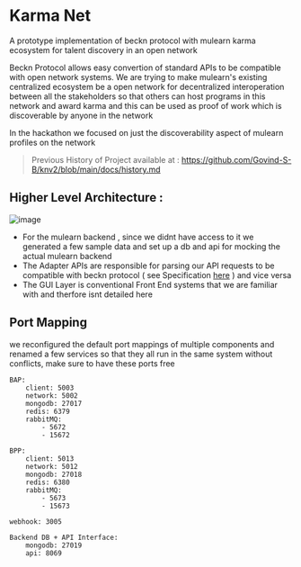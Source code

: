 # Karma Net  
A prototype implementation of beckn protocol with mulearn karma ecosystem for talent discovery in an open network

Beckn Protocol allows easy convertion of standard APIs to be compatible with open network systems.
We are trying to make mulearn's existing centralized ecosystem be a open network for decentralized interoperation between all the stakeholders
so that others can host programs in this network and award karma and this can be used as proof of work which is discoverable by anyone in the network
  
In the hackathon we focused on just the discoverability aspect of mulearn profiles on the network

> Previous History of Project available at : https://github.com/Govind-S-B/knv2/blob/main/docs/history.md

## Higher Level Architecture :  
![image](https://i.imgur.com/xtpZAAb.png)

- For the mulearn backend , since we didnt have access to it we generated a few sample data and set up a db and api for mocking the actual mulearn backend  
- The Adapter APIs are responsible for parsing our API requests to be compatible with beckn protocol ( see Specification [here](https://github.com/beckn/DSEP-Specification/tree/draft/examples/student-connect/) ) and vice versa
- The GUI Layer is conventional Front End systems that we are familiar with and therfore isnt detailed here

## Port Mapping 
we reconfigured the default port mappings of multiple components and renamed a few services so that they all run in the same system without conflicts, make sure to have these ports free

```
BAP:
    client: 5003
    network: 5002
    mongodb: 27017
    redis: 6379
    rabbitMQ: 
        - 5672
        - 15672

BPP:
    client: 5013
    network: 5012
    mongodb: 27018
    redis: 6380
    rabbitMQ: 
        - 5673
        - 15673

webhook: 3005

Backend DB + API Interface:
    mongodb: 27019
    api: 8069
```


